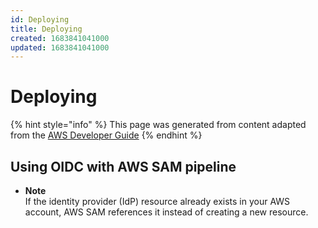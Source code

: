 ```yaml
---
id: Deploying
title: Deploying
created: 1683841041000
updated: 1683841041000
---
```

# Deploying

{% hint style="info" %}
This page was generated from content adapted from the [AWS Developer Guide](https://github.com/awsdocs/aws-sam-developer-guide.git)
{% endhint %}

## Using OIDC with AWS SAM pipeline

- **Note**  
If the identity provider \(IdP\) resource already exists in your AWS account, AWS SAM references it instead of creating a new resource\.

